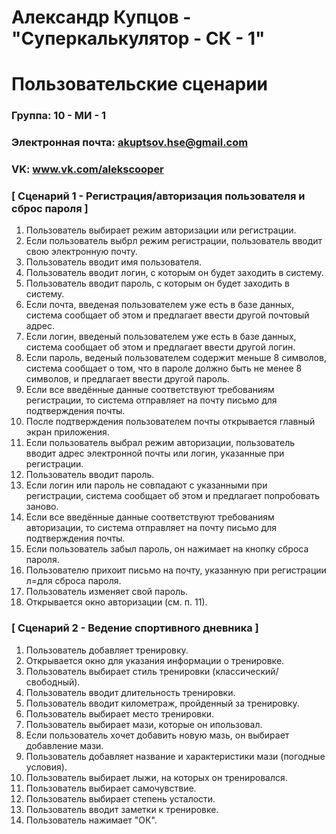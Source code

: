# Александр Купцов - "Суперкалькулятор - СК - 1"
# Пользовательские сценарии

### Группа: 10 - МИ - 1
### Электронная почта: akuptsov.hse@gmail.com
### VK: www.vk.com/alekscooper

### [ Сценарий 1 - Регистрация/авторизация пользователя и сброс пароля ]

1. Пользователь выбирает режим авторизации или регистрации.
2. Если пользователь выбрл режим регистрации, пользователь вводит свою электронную почту.
3. Пользователь вводит имя пользователя.
4. Пользователь вводит логин, с которым он будет заходить в систему.
5. Пользователь вводит пароль, с которым он будет заходить в систему.
6. Если почта, введеная пользователем уже есть в базе данных, система сообщает об этом и предлагает ввести другой почтовый адрес.
7. Если логин, введеный пользователем уже есть в базе данных, система сообщает об этом и предлагает ввести другой логин.
8. Если пароль, веденый пользователем содержит меньше 8 символов, система сообщает о том, что в пароле должно быть не менее 8 символов, и предлагает ввести другой пароль.
9. Если все введённые данные соответствуют требованиям регистрации, то система отправляет на почту письмо для подтверждения почты.
10. После подтверждения пользователем почты открывается главный экран приложения.
11. Если пользователь выбрал режим авторизации, пользователь вводит адрес электронной почты или логин, указанные при регистрации.
12. Пользователь вводит пароль.
13. Если логин или пароль не совпадают с указанными при регистрации, система сообщает об этом и предлагает попробовать заново.
14. Если все введённые данные соответствуют требованиям авторизации, то система отправляет на почту письмо для подтверждения почты.
15. Если пользователь забыл пароль, он нажимает на кнопку сброса пароля.
16. Пользователю прихоит письмо на почту, указанную при регистрации л=для сброса пароля.
17. Пользователь изменяет свой пароль.
18. Открывается окно авторизации (см. п. 11).

### [ Сценарий 2 - Ведение спортивного дневника ]

1. Пользователь добавляет тренировку.
2. Открывается окно для указания информации о тренировке.
3. Пользователь выбирает стиль тренировки (классический/свободный).
4. Пользователь вводит длительность тренировки.
5. Пользователь вводит километраж, пройденный за тренировку.
6. Пользователь выбирает место тренировки.
7. Пользователь выбирает мази, которые он ипользовал.
8. Если пользователь хочет добавить новую мазь, он выбирает добавление мази.
9. Пользователь добавляет название и характеристики мази (погодные условия).
10. Пользователь выбирает лыжи, на которых он тренировался.
12. Пользователь выбирает самочувствие.
13. Пользователь выбирает степень усталости.
14. Пользователь вводит заметки к тренировке.
15. Пользователь нажимает "ОК".
